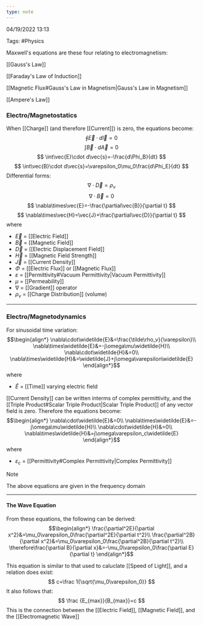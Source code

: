```yaml
---
type: note
---
```

04/19/2022 13:13

Tags: #Physics 

Maxwell's equations are these four relating to electromagnetism:

[[Gauss's Law]]

[[Faraday's Law of Induction]]

[[Magnetic Flux#Gauss's Law in Magnetism|Gauss's Law in Magnetism]]

[[Ampere's Law]]


### Electro/Magnetostatics
When [[Charge]] (and therefore [[Current]]) is zero, the equations become:
$$
\oint\vec{E}\cdot d\vec{l}=0
$$
$$
\int\vec{B}\cdot d\vec{A}=0
$$
$$
\int\vec{E}\cdot d\vec{s}=-\frac{d\Phi_B}{dt}
$$
$$
\int\vec{B}\cdot d\vec{s}=\varepsilon_0\mu_0\frac{d\Phi_E}{dt}
$$
Differential forms:
$$
\nabla\cdot\vec{D}=\rho_v
$$
$$
\nabla\cdot\vec{B}=0
$$
$$
\nabla\times\vec{E}=-\frac{\partial\vec{B}}{\partial t}
$$
$$
\nabla\times\vec{H}=\vec{J}+\frac{\partial\vec{D}}{\partial t}
$$
where
- $\vec{E}$ = [[Electric Field]]
- $\vec{B}$ = [[Magnetic Field]]
- $\vec{D}$ = [[Electric Displacement Field]]
- $\vec{H}$ = [[Magnetic Field Strength]]
- $\vec{J}$ = [[Current Density]]
- $\Phi$ = [[Electric Flux]] or [[Magnetic Flux]]
- $\varepsilon$ = [[Permittivity#Vacuum Permittivity|Vacuum Permittivity]]
- $\mu$ = [[Permeability]]
- $\nabla$ = [[Gradient]] operator
- $\rho_v$ = [[Charge Distribution]] (volume)

---

### Electro/Magnetodynamics
For sinusoidal time variation:
$$\begin{align*}
\nabla\cdot\widetilde{E}&=\frac{\tilde\rho_v}{\varepsilon}\\
\nabla\times\widetilde{E}&=-j\omega\mu\widetilde{H}\\
\nabla\cdot\widetilde{H}&=0\\
\nabla\times\widetilde{H}&=\widetilde{J}+j\omega\varepsilon\widetilde{E}
\end{align*}$$
where
- $\widetilde{E}$ = [[Time]] varying electric field

 [[Current Density]] can be written interms of complex permittivity, and the [[Triple Product#Scalar Triple Product|Scalar Triple Product]] of any vector field is zero. Therefore the equations become:
$$\begin{align*}
\nabla\cdot\widetilde{E}&=0\\
\nabla\times\widetilde{E}&=-j\omega\mu\widetilde{H}\\
\nabla\cdot\widetilde{H}&=0\\
\nabla\times\widetilde{H}&=j\omega\varepsilon_c\widetilde{E}
\end{align*}$$
where
- $\varepsilon_c$ = [[Permittivity#Complex Permittivity|Complex Permittivity]]

>[!note]
>The above equations are given in the frequency domain

---

#### The Wave Equation
From these equations, the following can be derived:
$$\begin{align*}
\frac{\partial^2E}{\partial x^2}&=\mu_0\varepsilon_0\frac{\partial^2E}{\partial t^2}\\
\frac{\partial^2B}{\partial x^2}&=\mu_0\varepsilon_0\frac{\partial^2B}{\partial t^2}\\
\therefore\frac{\partial B}{\partial x}&=-\mu_0\varepsilon_0\frac{\partial E}{\partial t}
\end{align*}$$


This equation is similar to that used to caluclate [[Speed of Light]], and a relation does exist:
$$
c=\frac 1{\sqrt{\mu_0\varepsilon_0}}
$$
It also follows that:
$$
\frac {E_{max}}{B_{max}}=c
$$
This is the connection between the [[Electric Field]], [[Magnetic Field]], and the [[Electromagnetic Wave]]



